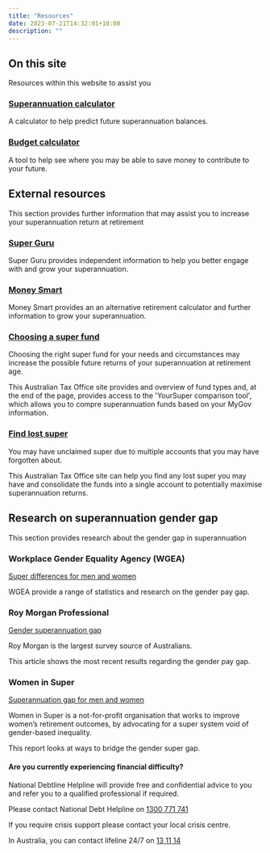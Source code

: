 ```yaml
---
title: "Resources"
date: 2023-07-21T14:32:01+10:00
description: ""
---
```

## On this site
Resources within this website to assist you

### [Superannuation calculator](https://melnrose.github.io/ito5002-project/superannuation-calculator/)
A calculator to help predict future superannuation balances.

### [Budget calculator](https://melnrose.github.io/ito5002-project/budget/)
A tool to help see where you may be able to save money to contribute to your future.
## External resources
This section provides further information that may assist you to increase your superannuation return at retirement
### [Super Guru](https://www.superguru.com.au/)
Super Guru provides independent information to help you better engage with and grow your superannuation.
### [Money Smart](https://moneysmart.gov.au/retirement-income/retirement-planner)
Money Smart provides an an alternative retirement calculator and further information to grow your superannuation.
### [Choosing a super fund](https://www.ato.gov.au/individuals/super/choosing-a-super-fund/)
Choosing the right super fund for your needs and circumstances may increase the possible future returns of your superannuation at retirement age. 

This Australian Tax Office site provides and overview of fund types and, at the end of the page, provides access to the 'YourSuper comparison tool', which allows you to compre superannuation funds based on your MyGov information.
### [Find lost super](https://www.ato.gov.au/Forms/Searching-for-lost-super/)

You may have unclaimed super due to multiple accounts that you may have forgotten about. 

This Australian Tax Office site can help you find any lost super you may have and consolidate the funds into a single account to potentially maximise superannuation returns.
## Research on superannuation gender gap
This section provides research about the gender gap in superannuation
### Workplace Gender Equality Agency (WGEA)
[Super differences for men and women](https://www.wgea.gov.au/publications/superannuation-gender-pay-gaps-by-age-group)

WGEA provide a range of statistics and research on the gender pay gap.
### Roy Morgan Professional
[Gender superannuation gap](https://www.roymorgan.com/findings/9203-superannuation-gender-gap-closing)

Roy Morgan is the largest survey source of Australians. 

This article shows the most recent results regarding the gender pay gap.
### Women in Super
[Superannuation gap for men and women](https://clarety-wis.s3.amazonaws.com/userimages/Bridging%20the%20gap%20in%20a%20gendered%20superannuation%20system%20_Right%20Lane%20Consulting.pdf)

Women in Super is a not-for-profit organisation that works to improve women’s retirement outcomes, by advocating for a super system void of gender-based inequality.

This report looks at ways to bridge the gender super gap.


#### Are you currently experiencing financial difficulty?
National Debtline Helpline will provide free and confidential advice to you and refer you to a qualified professional if required.

Please contact National Debt Helpline on [1300 771 741](tel:1300771741)

If you require crisis support please contact your local crisis centre. 

In Australia, you can contact lifeline 24/7 on  [13 11 14](tel:131114)